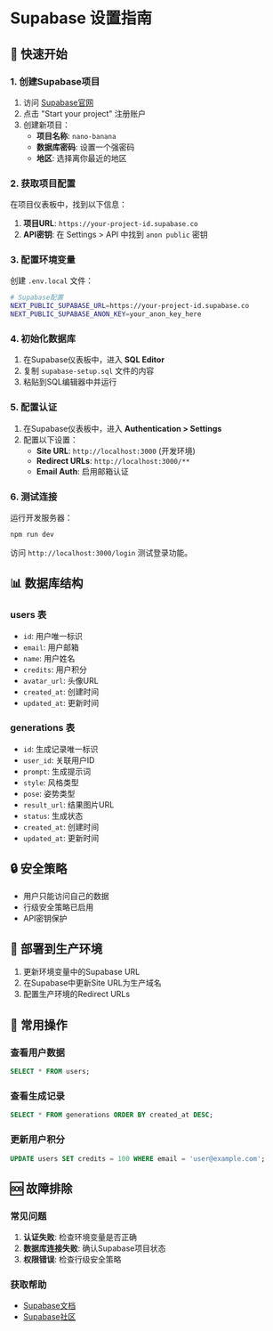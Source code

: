 # Supabase 设置指南

## 🚀 快速开始

### 1. 创建Supabase项目

1. 访问 [Supabase官网](https://supabase.com)
2. 点击 "Start your project" 注册账户
3. 创建新项目：
   - **项目名称**: `nano-banana`
   - **数据库密码**: 设置一个强密码
   - **地区**: 选择离你最近的地区

### 2. 获取项目配置

在项目仪表板中，找到以下信息：

1. **项目URL**: `https://your-project-id.supabase.co`
2. **API密钥**: 在 Settings > API 中找到 `anon public` 密钥

### 3. 配置环境变量

创建 `.env.local` 文件：

```bash
# Supabase配置
NEXT_PUBLIC_SUPABASE_URL=https://your-project-id.supabase.co
NEXT_PUBLIC_SUPABASE_ANON_KEY=your_anon_key_here
```

### 4. 初始化数据库

1. 在Supabase仪表板中，进入 **SQL Editor**
2. 复制 `supabase-setup.sql` 文件的内容
3. 粘贴到SQL编辑器中并运行

### 5. 配置认证

1. 在Supabase仪表板中，进入 **Authentication > Settings**
2. 配置以下设置：
   - **Site URL**: `http://localhost:3000` (开发环境)
   - **Redirect URLs**: `http://localhost:3000/**`
   - **Email Auth**: 启用邮箱认证

### 6. 测试连接

运行开发服务器：

```bash
npm run dev
```

访问 `http://localhost:3000/login` 测试登录功能。

## 📊 数据库结构

### users 表
- `id`: 用户唯一标识
- `email`: 用户邮箱
- `name`: 用户姓名
- `credits`: 用户积分
- `avatar_url`: 头像URL
- `created_at`: 创建时间
- `updated_at`: 更新时间

### generations 表
- `id`: 生成记录唯一标识
- `user_id`: 关联用户ID
- `prompt`: 生成提示词
- `style`: 风格类型
- `pose`: 姿势类型
- `result_url`: 结果图片URL
- `status`: 生成状态
- `created_at`: 创建时间
- `updated_at`: 更新时间

## 🔒 安全策略

- 用户只能访问自己的数据
- 行级安全策略已启用
- API密钥保护

## 🚀 部署到生产环境

1. 更新环境变量中的Supabase URL
2. 在Supabase中更新Site URL为生产域名
3. 配置生产环境的Redirect URLs

## 📝 常用操作

### 查看用户数据
```sql
SELECT * FROM users;
```

### 查看生成记录
```sql
SELECT * FROM generations ORDER BY created_at DESC;
```

### 更新用户积分
```sql
UPDATE users SET credits = 100 WHERE email = 'user@example.com';
```

## 🆘 故障排除

### 常见问题

1. **认证失败**: 检查环境变量是否正确
2. **数据库连接失败**: 确认Supabase项目状态
3. **权限错误**: 检查行级安全策略

### 获取帮助

- [Supabase文档](https://supabase.com/docs)
- [Supabase社区](https://github.com/supabase/supabase/discussions)










